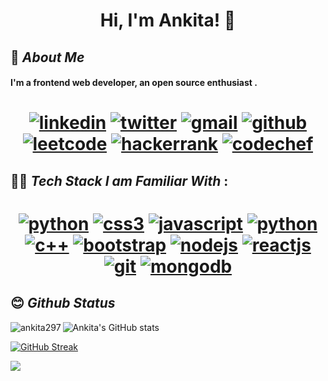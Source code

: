 
<h1 align="center"> Hi, I'm Ankita! 👋</h1>



## 🚀 _About Me_
#### I'm a frontend web developer, an open source enthusiast . 

  <h1 align="center"> 

[![linkedin](https://img.shields.io/badge/linkedin-0A66C2?style=for-the-badge&logo=linkedin&logoColor=white)](https://www.linkedin.com/in/ankita-pal-aa5493204/)
[![twitter](https://img.shields.io/badge/twitter-1DA1F2?style=for-the-badge&logo=twitter&logoColor=white)](https://twitter.com/Ankita50663278)
[![gmail](https://img.shields.io/badge/Gmail-D14836?style=for-the-badge&logo=gmail&logoColor=white)](mailto:ankitapal0987@gmail.com)
[![github](https://img.shields.io/badge/GitHub-100000?style=for-the-badge&logo=github&logoColor=white)](https://github.com/Ankita297)
[![leetcode](https://img.shields.io/badge/-LeetCode-FFA116?style=for-the-badge&logo=LeetCode&logoColor=black)](https://leetcode.com/ankita_12345/)
[![hackerrank](https://img.shields.io/badge/-Hackerrank-2EC866?style=for-the-badge&logo=HackerRank&logoColor=white)](https://www.hackerrank.com/ankitapal7777)
[![codechef](https://img.shields.io/badge/-CodeChef-5B4638?style=for-the-badge&logo=CodeChef&logoColor=white)](https://www.codechef.com/users/ankitapal12345)

</h1>

## 👨‍💻  _Tech Stack I am Familiar With_ :
  <h1 align="center"> 

[![python](https://img.shields.io/badge/Python-3776AB?style=for-the-badge&logo=python&logoColor=white)]()
[![css3](https://img.shields.io/badge/CSS3-1572B6?style=for-the-badge&logo=css3&logoColor=white)]()
[![javascript](https://img.shields.io/badge/JavaScript-323330?style=for-the-badge&logo=javascript&logoColor=F7DF1E)]()
[![python](https://img.shields.io/badge/Python-323330?style=for-the-badge&logo=python&logoColor=white)]()
[![c++](https://img.shields.io/badge/C%2B%2B-00599C?style=for-the-badge&logo=c%2B%2B&logoColor=white)]()
[![bootstrap](https://img.shields.io/badge/Bootstrap-563D7C?style=for-the-badge&logo=bootstrap&logoColor=white)]()
[![nodejs](https://img.shields.io/badge/Node.js-43853D?style=for-the-badge&logo=node.js&logoColor=white)]()
[![reactjs](https://img.shields.io/badge/React-20232A?style=for-the-badge&logo=react&logoColor=61DAFB)]()
[![git](https://img.shields.io/badge/Git-F05032?style=for-the-badge&logo=git&logoColor=white)]()
[![mongodb](https://img.shields.io/badge/MongoDB-4EA94B?style=for-the-badge&logo=mongodb&logoColor=white)]()

</h1>

##  😊  _Github Status_

<p><img align="left" src="https://github-readme-stats.vercel.app/api/top-langs?username=ankita297&show_icons=true&locale=en&layout=compact&theme=dark" alt="ankita297" /></p>

  ![Ankita's GitHub stats](https://github-readme-stats.vercel.app/api?username=Ankita297&show_icons=true&theme=dark)
 
  [![GitHub Streak](https://github-readme-streak-stats.herokuapp.com/?user=Ankita297&theme=dark)](https://git.io/streak-stats)
<p align="left"> <img src="https://github-profile-trophy.vercel.app/?username=Ankita297&title=Followers,Stars,Commit,PR,Issue,Repo&row=1&column=6&theme=onedark" />
</p>

